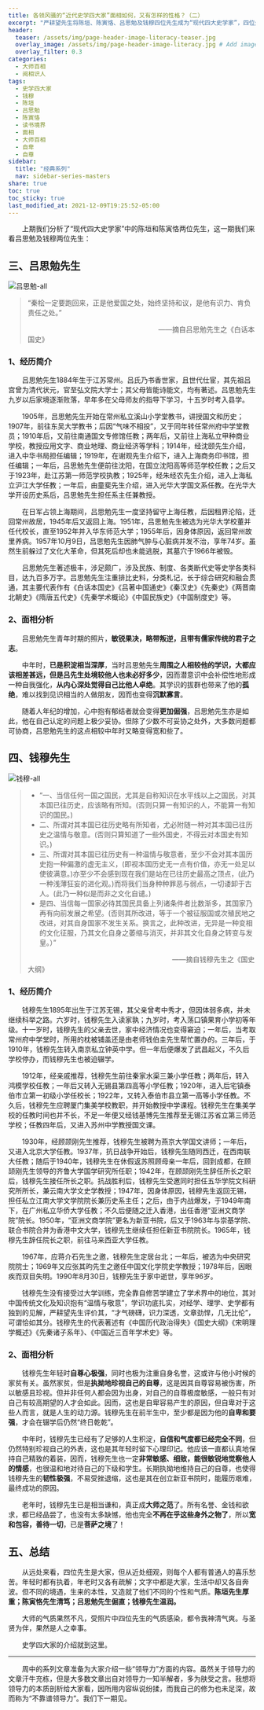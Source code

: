 ```yaml
---
title: 各领风骚的“近代史学四大家”面相如何，又有怎样的性格？（二）
excerpt: "严耕望先生将陈垣、陈寅恪、吕思勉及钱穆四位先生成为“现代四大史学家”，四位先生在史学界各领风骚，声名远扬，那么他们又有怎样的经历？其面相又反映了什么样的性格呢？"
header:
  teaser: /assets/img/page-header-image-literacy-teaser.jpg
  overlay_image: /assets/img/page-header-image-literacy.jpg # Add image post (optional)
  overlay_filter: 0.3
categories:
  - 大师百相
  - 阅相识人
tags: 
  - 史学四大家
  - 钱穆
  - 陈垣
  - 吕思勉
  - 陈寅恪
  - 读书境界
  - 面相
  - 大师百相
  - 自卑
  - 自尊
sidebar:
  title: "经典系列"
  nav: sidebar-series-masters
share: true
toc: true
toc_sticky: true
last_modified_at: 2021-12-09T19:25:52-05:00
---
```


&emsp;&emsp;上期我们分析了“现代四大史学家”中的陈垣和陈寅恪两位先生，这一期我们来看吕思勉及钱穆两位先生：

## 三、吕思勉先生

<img src="https://fastly.jsdelivr.net/gh/kewtgh/PicSunflowers@main/img/吕思勉-all.jpg" title="" alt="吕思勉-all" data-align="center">

> “秦桧一定要跑回来，正是他爱国之处，始终坚持和议，是他有识力、肯负责任之处。”
> 
> &emsp;&emsp;&emsp;&emsp;&emsp;&emsp;&emsp;&emsp;&emsp;&emsp;&emsp;&emsp;&emsp;&emsp;&emsp;&emsp;&emsp;&emsp;&emsp;——摘自吕思勉先生之《白话本国史》

### 1、经历简介

&emsp;&emsp;吕思勉先生1884年生于江苏常州。吕氏乃书香世家，且世代仕宦，其先祖吕宫曾为清代状元，官至弘文院大学士；其父母皆能诗能文，均有著述。吕思勉先生九岁以后家境逐渐败落，早年多在父母师友的指导下学习，十五岁时考入县学。

&emsp;&emsp;1905年，吕思勉先生开始在常州私立溪山小学堂教书，讲授国文和历史；1907年，前往东吴大学教书；后因“气味不相投”，又于同年转任常州府中学堂教员；1910年后，又前往南通国文专修馆任教；两年后，又前往上海私立甲种商业学校，教授应用文字、商业地理、商业经济等学科；1914年，经沈颐先生介绍，进入中华书局担任编辑；1919年，在谢观先生介绍下，进入上海商务印书馆，担任编辑；一年后，吕思勉先生便前往沈阳，在国立沈阳高等师范学校任教；之后又于1923年，赴江苏第一师范学校执教；1925年，经朱经农先生介绍，进入上海私立沪江大学任教；一年后，由童斐先生介绍，进入光华大学国文系任教。在光华大学开设历史系后，吕思勉先生担任系主任兼教授。

&emsp;&emsp;在日军占领上海期间，吕思勉先生一度坚持留守上海任教，后因租界沦陷，迁回常州故居，1945年后又返回上海。1951年，吕思勉先生被选为光华大学校董并任代校长，直至1952年并入华东师范大学；1955年后，因身体原因，返回常州故里养病。1957年10月9日，吕思勉先生因肺气肿与心脏病并发不治，享年74岁。虽然生前躲过了文化大革命，但其死后却也未能逃脱，其墓穴于1966年被毁。

&emsp;&emsp;吕思勉先生著述极丰，涉足颇广，涉及民族、制度、各类断代史等史学各类科目，达九百多万字。吕思勉先生注重排比史料，分类札记，长于综合研究和融会贯通，其主要代表作有《白话本国史》《吕著中国通史》《秦汉史》《先秦史》《两晋南北朝史》《隋唐五代史》《先秦学术概论》《中国民族史》《中国制度史》等。

### 2、面相分析

&emsp;&emsp;吕思勉先生青年时期的照片，**敏锐果决，略带叛逆，且带有儒家传统的君子之志**。

&emsp;&emsp;中年时，**已是积淀相当深厚**，当时吕思勉先生**周围之人相较他的学识，大都应该相差甚远，但是吕先生处境较他人也未必好多少**，因而潜意识中会补偿性地形成一种自我强化，**从内心深处觉得自己比他人卓绝**。其学识的拔群也带来了他的**孤绝**，难以找到见识相当的人做朋友，因而也变得**沉默寡言**。

&emsp;&emsp;随着人年纪的增加，心中抱有郁结者就会变得**更加倔强**，吕思勉先生亦是如此，他在自己认定的问题上极少妥协。但除了少数不可妥协之处外，大多数问题都可协商，吕思勉先生的这点相较中年时又略变得宽和些了。

## 四、钱穆先生

<img src="https://fastly.jsdelivr.net/gh/kewtgh/PicSunflowers@main/img/钱穆-all.jpg" title="" alt="钱穆-all" data-align="center">

> - “一、当信任何一国之国民，尤其是自称知识在水平线以上之国民，对其本国已往历史，应该略有所知。(否则只算一有知识的人，不能算一有知识的国民。)
> - 二、所谓对其本国已往历史略有所知者，尤必附随一种对其本国已往历史之温情与敬意。(否则只算知道了一些外国史，不得云对本国史有知识。)
> - 三、所谓对其本国已往历史有一种温情与敬意者，至少不会对其本国历史抱一种偏激的虚无主义，(即视本国历史无一点有价值，亦无一处足以使彼满意。)亦至少不会感到现在我们是站在已往历史最高之顶点，(此乃一种浅薄狂妄的进化观。)而将我们当身种种罪恶与弱点，一切诿卸于古人。(此乃一种似是而非之文化自谴。)
> - 是四、当信每一国家必待其国民具备上列诸条件者比数渐多，其国家乃再有向前发展之希望。(否则其所改进，等于一个被征服国或次殖民地之改进，对其自身国家不发生关系。换言之，此种改进，无异是一种变相的文化征服，乃其文化自身之萎缩与消灭，并非其文化自身之转变与发皇。）”
> 
> &emsp;&emsp;&emsp;&emsp;&emsp;&emsp;&emsp;&emsp;&emsp;&emsp;&emsp;&emsp;&emsp;&emsp;&emsp;&emsp;&emsp;&emsp;&emsp;&emsp;&emsp;——摘自钱穆先生之《国史大纲》

### 1、经历简介

&emsp;&emsp;钱穆先生1895年出生于江苏无锡，其父亲曾考中秀才，但因体弱多病，并未继续科举之路。六岁时，钱穆先生入读家孰；九岁时，考入荡口镇果育小学初等年级。十一岁时，钱穆先生的父亲去世，家中经济情况也变得窘迫；一年后，当考取常州府中学堂时，所用的枕被铺盖还是由老师钱伯圭先生帮忙置办的。三年后，于1910年，钱穆先生转入南京私立钟英中学。但一年后便爆发了武昌起义，不久后学校停办，而钱穆先生也被迫辍学。

&emsp;&emsp;1912年，经亲戚推荐，钱穆先生前往秦家水渠三兼小学任教；两年后，转入鸿模学校任教；一年后又转入无锡县第四高等小学任教；1920年，进入后宅镇泰伯市立第一初级小学任校长；1922年，又转入泰伯市县立第一高等小学任教。不久后，钱穆先生应聘厦门集美学校教职，并开始教授中学课程。钱穆先生在集美学校的任教时间也并不长，不足一年便又经钱基博先生推荐至无锡江苏省立第三师范学校；任教四年后，又进入苏州中学教授国文课。

&emsp;&emsp;1930年，经顾颉刚先生推荐，钱穆先生被聘为燕京大学国文讲师；一年后，又进入北京大学任教。1937年，抗日战争开始后，钱穆先生随同西迁，在西南联大任教；随后于1940年，钱穆先生在休假返苏照顾母亲一年后，回到成都，在顾颉刚先生领导的齐鲁大学国学研究所任职；1942年，在顾颉刚先生辞任所长之职后，钱穆先生接任所长之职。抗战胜利后，钱穆先生受邀同时担任五华学院文科研究所所长，兼云南大学文史学教授；1947年，因身体原因，钱穆先生返回无锡，担任私立江南大学文学院院长兼历史系主任；之后，由于内战爆发，于1949年南下，在广州私立华侨大学任教；不久后便随之迁入香港，出任香港“亚洲文商学院”院长。1950年，“亚洲文商学院”更名为新亚书院，后又于1963年与崇基学院、联合书院合并为香港中文大学，钱穆先生继续任担任新亚书院院长。1965年，钱穆先生辞任院长之职，前往马来西亚大学任教。

&emsp;&emsp;1967年，应蒋介石先生之邀，钱穆先生定居台北；一年后，被选为中央研究院院士；1969年又应张其昀先生之邀任中国文化学院史学教授；1978年后，因眼疾而双目失明。1990年8月30日，钱穆先生于家中逝世，享年96岁。

&emsp;&emsp;钱穆先生没有接受过大学训练，完全靠自修苦学建立了学术界中的地位，其对中国传统文化及知识抱有“温情与敬意”，学识功底扎实，对经学、理学、史学都有独到的见解，严耕望先生评价其，“才气磅礴，识力深透，文章劲悍，几无比伦”，可谓恰如其分。钱穆先生的代表著述有《中国历代政治得失》《国史大纲》《宋明理学概述》《先秦诸子系年》、《中国近三百年学术史》等。

### 2、面相分析

&emsp;&emsp;钱穆先生年轻时**自尊心极强**，同时也极为注重自身名誉，这或许与他小时候的家贫有关。虽然家贫，但是**执拗地珍视自己的自尊**，这是因其自尊容易被伤害，所以敏感且珍视。但并非任何人都会因为出身，对自己的自尊极度敏感，一般只有对自己有较高期望的人才会如此。因而，这也是自卑容易产生的原因，但自卑对于这些人而言，就是人生的动力源。钱穆先生在前半生中，至少都是因为他的**自卑和要强**，才会在辍学后仍然“终日乾乾”。

&emsp;&emsp;中年时，钱穆先生已经有了足够的人生积淀，**自信和气度都已经完全不同**，但仍然特别珍视自己的外表，这也是其年轻时留下心理印记。他应该一直都认真地保持自己精致的着装，因而，钱穆先生也一定**非常敏感、细致，能很敏锐地觉察他人的情感**，也很温和地对待自己的下级和学生。长期执拗地维持自己的自尊，也使得钱穆先生的**韧性极强**，不易受挫退缩，这也是其在创立新亚书院时，能履历艰难，最终成功的原因。

&emsp;&emsp;老年时，钱穆先生已是相当谦和，真正成**大师之范**了。所有名誉、金钱和欲求，都已经品尝了，也没有太多缺憾，他也完全**不再在乎这些身外之物了**，所以**宽和包容，善待一切**，已是**菩萨之境**了！

## 五、总结

&emsp;&emsp;从远处来看，四位先生是大家，但从近处细观，则每个人都有普通人的喜乐愁苦。年轻时都有执着，年老时又各有疏解；文字中都是大家，生活中却又各自奔波。但不同的境遇，生来的本性，又造就了他们不同的个性和气质。**陈垣先生厚重；陈寅恪先生清笃；吕思勉先生倔直；钱穆先生温润。** 

&emsp;&emsp;大师的气质果然不凡，受照片中四位先生的气质感染，都令我神清气爽。与圣贤为伴，果然是人之幸事。

&emsp;&emsp;史学四大家的介绍就到这里。

---

&emsp;&emsp;周中的系列文章准备为大家介绍一些“领导力”方面的内容。虽然关于领导力的文章汗牛充栋，但是大多数文章出自对领导力一知半解者，多为肤受之言。我想将领导力的本质剖析给大家看，因所用内容纵说纷揉，而我自己的修为也未足深，故而称为“不靠谱领导力”。我们下一期见。